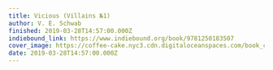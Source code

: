 ```yaml
---
title: Vicious (Villains №1)
author: V. E. Schwab
finished: 2019-03-28T14:57:00.000Z
indiebound_link: https://www.indiebound.org/book/9781250183507
cover_image: https://coffee-cake.nyc3.cdn.digitaloceanspaces.com/book_covers/2019/vicious.jpg
date: 2019-03-28T14:57:00.000Z
---
```


